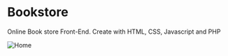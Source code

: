 # Bookstore
Online Book store Front-End. Create with HTML, CSS, Javascript and PHP

![Home](https://user-images.githubusercontent.com/55012870/151820471-b9005517-5e65-4654-9e0f-555c3f0f2e3f.JPG)
